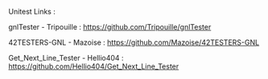 Unitest Links :

gnlTester - Tripouille : https://github.com/Tripouille/gnlTester

42TESTERS-GNL - Mazoise : https://github.com/Mazoise/42TESTERS-GNL

Get_Next_Line_Tester - Hellio404 : https://github.com/Hellio404/Get_Next_Line_Tester
